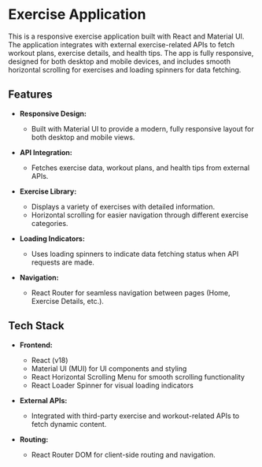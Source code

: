 # Exercise Application

This is a responsive exercise application built with React and Material UI. The application integrates with external exercise-related APIs to fetch workout plans, exercise details, and health tips. The app is fully responsive, designed for both desktop and mobile devices, and includes smooth horizontal scrolling for exercises and loading spinners for data fetching.

## Features

- **Responsive Design:**
  - Built with Material UI to provide a modern, fully responsive layout for both desktop and mobile views.
  
- **API Integration:**
  - Fetches exercise data, workout plans, and health tips from external APIs.
  
- **Exercise Library:**
  - Displays a variety of exercises with detailed information.
  - Horizontal scrolling for easier navigation through different exercise categories.
  
- **Loading Indicators:**
  - Uses loading spinners to indicate data fetching status when API requests are made.

- **Navigation:**
  - React Router for seamless navigation between pages (Home, Exercise Details, etc.).

## Tech Stack

- **Frontend:**
  - React (v18)
  - Material UI (MUI) for UI components and styling
  - React Horizontal Scrolling Menu for smooth scrolling functionality
  - React Loader Spinner for visual loading indicators
  
- **External APIs:**
  - Integrated with third-party exercise and workout-related APIs to fetch dynamic content.
  
- **Routing:**
  - React Router DOM for client-side routing and navigation.


